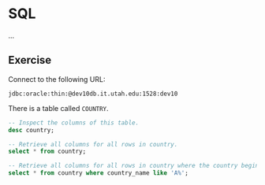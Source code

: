 # SQL

...

## Exercise

Connect to the following URL:

```
jdbc:oracle:thin:@dev10db.it.utah.edu:1528:dev10
```

There is a table called `COUNTRY`.

```sql
-- Inspect the columns of this table.
desc country;
```

```sql
-- Retrieve all columns for all rows in country.
select * from country;
```

```sql
-- Retrieve all columns for all rows in country where the country begins with the letter 'A'.
select * from country where country_name like 'A%';
```
